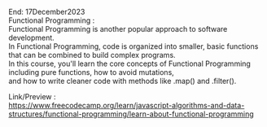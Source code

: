 End: 17December2023 </br>
Functional Programming : </br>
Functional Programming is another popular approach to software development. </br>
In Functional Programming, code is organized into smaller, basic functions that can be combined to build complex programs.</br>
In this course, you'll learn the core concepts of Functional Programming including pure functions, how to avoid mutations,</br>
and how to write cleaner code with methods like .map() and .filter().</br>

Link/Preview :</br>
https://www.freecodecamp.org/learn/javascript-algorithms-and-data-structures/functional-programming/learn-about-functional-programming
